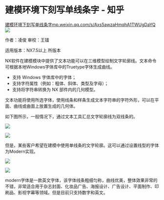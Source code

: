 # 建模环境下刻写单线条字 - 知乎
[建模环境下刻写单线条字​mp.weixin.qq.com/s/Axs5awzaHmqhA1TWUgDaYQ![](https://pic2.zhimg.com/v2-ea7dc23098d2b2eca87e3a0945303c75_ipico.jpg)
](https://link.zhihu.com/?target=https%3A//mp.weixin.qq.com/s/Axs5awzaHmqhA1TWUgDaYQ)

作者：凌俊 审校：王镭

适用版本：NX7.5以上 所版本

NX软件在建模模块中提供了文本功能可以在三维模型绘制文字轮廓线。文本命令可根据本地Windows字体库中的Truetype字体生成曲线。

*   支持 Windows 字体库中的字体；
*   支持字符属性（例如：粗体、斜体、类型及字母）；
*   支持将字符串转换为 NX 部件内的几何模型。

文本功能将使用所选字体，使用线条和样条生成文本字符串的字符外形，可以在平面、曲线或曲面上放置生成的几何体。

如下图所示，一般情况下，通过文本工具汇总文字轮廓线为双线条的。

![](https://pic4.zhimg.com/v2-5d840b3f872be1eed0291ef80243341b_b.jpg)

![](https://pic4.zhimg.com/v2-fd834924b8e53916dde983709564bacb_b.jpg)

但是，某些客户希望在建模中使用单线条的文字轮廓。这可以通过设置线型的字体为Modern实现。

![](https://pic4.zhimg.com/v2-4af953acfdebbf187e832ade8eaa146f_b.jpg)

![](https://pic2.zhimg.com/v2-42d58283e550bf2a21361981423ad4c5_b.jpg)

modern字体是一款英文字体，该字体线条粗细匀称，曲线优美，整体效果非常的不错，非常适合用于杂志封面、化妆品广告、海报设计、广告设计、平面制作、印刷品、影视字幕等领域。但是目前只支持数字和英文。